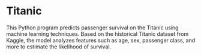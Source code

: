 # Titanic
This Python program predicts passenger survival on the Titanic using machine learning techniques. Based on the historical Titanic dataset from Kaggle, the model analyzes features such as age, sex, passenger class, and more to estimate the likelihood of survival.
